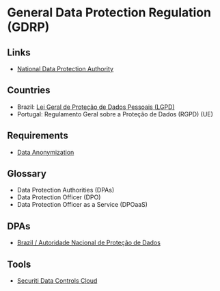 # General Data Protection Regulation (GDRP)

<!--
https://www.google.com/search?client=firefox-b-d&q=gdpr+vs+lgpd
https://linkedin.com/learning/paths/understand-gdpr-and-data-privacy

https://www.youtube.com/watch?v=4BZqzs2AD9s

https://app.pluralsight.com/library/courses/gdpr-big-picture/table-of-contents
https://app.pluralsight.com/library/courses/state-of-gdpr/table-of-contents
https://app.pluralsight.com/library/courses/gdpr-executive-briefing/table-of-contents
-->

## Links

- [National Data Protection Authority](https://en.wikipedia.org/wiki/National_data_protection_authority)

## Countries

- Brazil: [Lei Geral de Proteção de Dados Pessoais (LGPD)](https://en.wikipedia.org/wiki/General_Personal_Data_Protection_Law)
- Portugal: Regulamento Geral sobre a Proteção de Dados (RGPD) (UE)

## Requirements

- [Data Anonymization](/cyber-security/data-anonymization.md)

## Glossary

- Data Protection Authorities (DPAs)
- Data Protection Officer (DPO)
- Data Protection Officer as a Service (DPOaaS)

## DPAs

- [Brazil / Autoridade Nacional de Proteção de Dados](https://gov.br/anpd)

## Tools

- [Securiti Data Controls Cloud](https://securiti.ai)

<!--
https://securiti.ai/solutions/
-->
